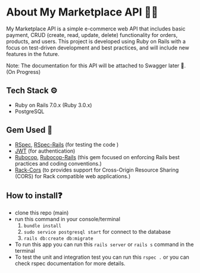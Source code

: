 # About My Marketplace API 🧑‍💻
My Marketplace API is a simple e-commerce web API that includes basic payment, CRUD (create, read, update, delete) functionality for orders, products, and users. This project is developed using Ruby on Rails with a focus on test-driven development and best practices, and will include new features in the future.

Note: The documentation for this API will be attached to Swagger later 🗿. (On Progress)

## Tech Stack ⚙️
- Ruby on Rails 7.0.x (Ruby 3.0.x)
- PostgreSQL

## Gem Used 💎
- [RSpec](https://github.com/rspec/rspec-metagem), [RSpec-Rails](https://github.com/rspec/rspec-rails) (for testing the code )
- [JWT](https://github.com/jwt/ruby-jwt) (for authentication)
- [Rubocop](https://github.com/rubocop/rubocop), [Rubocop-Rails](https://github.com/rubocop/rubocop-rails) (this gem  focused on enforcing Rails best practices and coding conventions.)
- [Rack-Cors](https://github.com/cyu/rack-cors) (to provides support for Cross-Origin Resource Sharing (CORS) for Rack compatible web applications.)

## How to install❓
- clone this repo (main)
- run this command in your console/terminal 
  1. ``` bundle install ```
  2. ``` sudo service postgresql start ``` for connect to the database
  2. ``` rails db:create db:migrate ```
- To run this app you can run this ``` rails server ``` or ``` rails s ``` command in the terminal
- To test the unit and integration test you can run this ``` rspec . ``` or you can check rspec documentation for more details.
